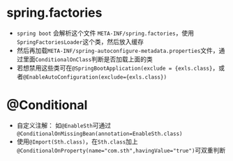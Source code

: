 
# spring.factories

- ` spring boot ` 会解析这个文件 `META-INF/spring.factories`，使用`SpringFactoriesLoader`这个类，然后放入缓存
- 然后再加载`META-INF/spring-autoconfigure-metadata.properties`文件，通过里面`ConditionalOnClass`判断是否加载上面的类
- 若想禁用这些类可在`@SpringBootApplication(exclude = {exls.class}`，或者`@EnableAutoConfiguration(exclude={exls.class})`


# @Conditional

- 自定义注解： 如`@EnableSth`可通过`@ConditionalOnMissingBean(annotation=EnableSth.class)`
- 使用`@Import(Sth.class)`，在`Sth.class`加上`@ConditionalOnProperty(name="com.sth",havingValue="true")`可双重判断
